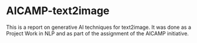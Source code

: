 # AICAMP-text2image

This is a report on generative AI techniques for text2image. It was done as a Project Work in NLP and as part of the assignment of the AICAMP initiative.
